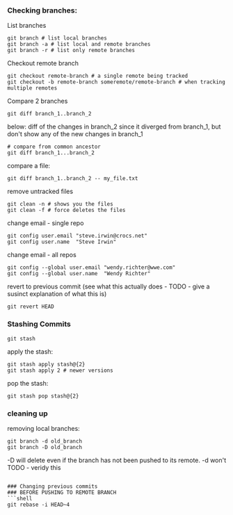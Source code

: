 ### Checking branches:

List branches
```shell
git branch # list local branches
git branch -a # list local and remote branches
git branch -r # list only remote branches
```

Checkout remote branch
```shell
git checkout remote-branch # a single remote being tracked
git checkout -b remote-branch someremote/remote-branch # when tracking multiple remotes
```

Compare 2 branches
```shell
git diff branch_1..branch_2
```
below: diff of the changes in branch_2 since it diverged from branch_1, but don't show any of the new changes in branch_1
```shell
# compare from common ancestor
git diff branch_1...branch_2
```

compare a file:
```shell
git diff branch_1..branch_2 -- my_file.txt
```

remove untracked files
```
git clean -n # shows you the files
git clean -f # force deletes the files
```

change email - single repo
```shell
git config user.email "steve.irwin@crocs.net"
git config user.name  "Steve Irwin"
```

change email - all repos
```shell
git config --global user.email "wendy.richter@wwe.com"
git config --global user.name  "Wendy Richter"
```

revert to previous commit (see what this actually does - TODO - give a susinct explanation of what this is)
```shell
git revert HEAD
```

### Stashing Commits
```shell
git stash
```
apply the stash:
```shell
git stash apply stash@{2}
git stash apply 2 # newer versions
```
pop the stash:
```shell
git stash pop stash@{2}

```


### cleaning up
removing local branches:
```
git branch -d old_branch
git branch -D old_branch
```
-D will delete even if the branch has not been pushed to its remote.
-d won't TODO - veridy this
```

### Changing previous commits
### BEFORE PUSHING TO REMOTE BRANCH
```shell
git rebase -i HEAD~4
```



